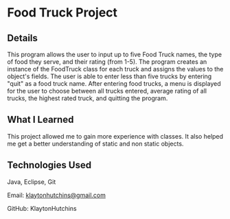 # Food Truck Project

## Details
This program allows the user to input up to five Food Truck names, the type of food they serve, 
and their rating (from 1-5). The program creates an instance of the FoodTruck class for each truck 
and assigns the values to the object's fields. The user is able to enter less than five trucks by 
entering "quit" as a food truck name. After entering food trucks, a menu is displayed for the user 
to choose between all trucks entered, average rating of all trucks, the highest rated truck, and 
quitting the program.

## What I Learned
This project allowed me to gain more experience with classes. It also helped me get a better 
understanding of static and non static objects.

## Technologies Used
Java, Eclipse, Git

Email:
klaytonhutchins@gmail.com

GitHub:
KlaytonHutchins